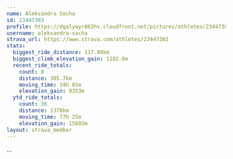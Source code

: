 ```yaml
---
name: Aleksandra Socha
id: 23447303
profile: https://dgalywyr863hv.cloudfront.net/pictures/athletes/23447303/14745546/4/large.jpg
username: aleksandra-socha
strava_url: https://www.strava.com/athletes/23447303
stats:
  biggest_ride_distance: 117.89km
  biggest_climb_elevation_gain: 1102.6m
  recent_ride_totals:
    count: 8
    distance: 385.7km
    moving_time: 34h 05m
    elevation_gain: 9353m
  ytd_ride_totals:
    count: 36
    distance: 1378km
    moving_time: 77h 25m
    elevation_gain: 15883m
layout: strava_member
--- 
```

...
